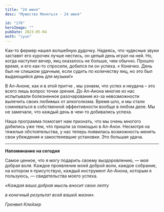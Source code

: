 ```yaml
---
title: "24 июня"
desc: "Мужество Меняться - 24 июня"

id: "176"
heroImage: ""
pubDate: 2023-05-04
moth: "iyun"
---
```


Как-то фермер нашел волшебную дудочку. Надеясь, что чудесные звуки заставят
его курочек лучше нестись, он целый день играл на ней. Но, когда наступил
вечер, яиц оказалось не больше, чем обычно. Прошло время, и его как-то
спросили, добился ли он успеха. « Конечно. День был не слишком удачным, если
судить по количеству яиц, но это был выдающийся день для музыки!»

В Ал-Аноне, как и в этой притче , мы узнаем, что успех и неудача – это всего
лишь вопрос точки зрения. До Ал-Анона многие из нас испытывали болезненное
разочарование из-за невозможности вылечить своих любимых от алкоголизма. Время
шло, и мы стали сомневаться в собственной эффективности вообще в любом деле.
Мы не замечали, что каждый день в чем-то добивались успеха.

Наша программа помогает нам признать, что мы очень многого добились уже тем,
что пришли за помощью в Ал-Анон. Несмотря на тяжелые обстоятельства, у нас
теперь появилась возможность менять свои убеждения и закостеневшие установки.
Это большая удача.

---

**Напоминание на сегодня**

Самое ценное, что я могу подарить своему выздоровлению, — моя добрая воля.
Каждое проявление моей доброй воли, каждое собрание, на котором я присутствую,
каждый инструмент Ал-Анона, которым я пользуюсь, — свидетельства моего успеха.

_«Каждая ваша добрая мысль вносит свою лепту_

_в конечный результат всей вашей жизни»._

_Гренвил Клейзер_
